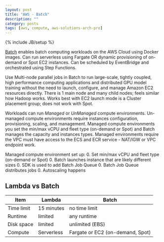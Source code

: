 ```yaml
---
layout: post
title: "AWS - Batch"
description: ""
category: posts
tags: [aws, compute, aws-solutions-arch-pro]
---
```

{% include JB/setup %}

[Batch](https://aws.amazon.com/batch/) enables batch computing workloads on the AWS Cloud using Docker images. Can run serverless using Fargate OR dynamic provisioning of on-demand or Spot EC2 instances. Can be scheduled by EventBridge and orchestrated using Step Functions. 

Use Multi-node parallel jobs in Batch to run large-scale, tightly coupled, high performance computing applications and distributed GPU model training without the need to launch, configure, and manage Amazon EC2 resources directly. There is 1 main node and many child nodes; feels similar how Hadoop works. Works best with EC2 launch mode is a Cluster placement group; does not work with Spot. 

Workloads can run _Managed_ or _UnManaged_ compute environments. Un-managed compute environments require instances configuration, provisioning, scaling, and management. Managed compute environments you set the min/max vCPU and fleet type (on-demand or Spot) and Batch manages the capacity and instances types. Managed environments require the VPC must have access to the ECS and ECR service - NAT/IGW or VPC endpoint work. 

Managed compute environment set up:
0. Set min/max vCPU and fleet type (on-demand or Spot)
0. Batch launches instance that are likely different sizes
0. SDK is used to add Batch Job Queue 
0. Batch Job Queue distributes jobs
0. Autoscaling happens

## Lambda vs Batch

| Item       | Lambda     | Batch                            |
|-------------------|-----------------------------|----------------------------------|
| Time limit | 15 minutes | no time limit                    |
| Runtime    | limited    | any runtime                      |
| Disk space | limited    | unlimited (EBS)                  |
| Compute    | Serverless | Fargate or EC2 (on-demand, Spot) |